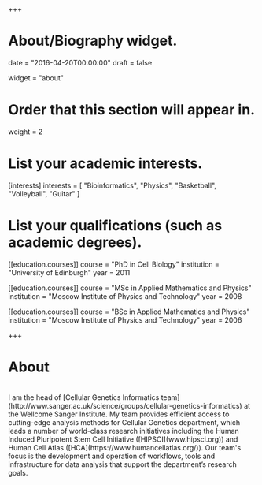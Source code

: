+++
# About/Biography widget.

date = "2016-04-20T00:00:00"
draft = false

widget = "about"

# Order that this section will appear in.
weight = 2

# List your academic interests.
[interests]
  interests = [
    "Bioinformatics",
    "Physics",
    "Basketball",
    "Volleyball",
    "Guitar"
  ]

# List your qualifications (such as academic degrees).
[[education.courses]]
  course = "PhD in Cell Biology"
  institution = "University of Edinburgh"
  year = 2011

[[education.courses]]
  course = "MSc in Applied Mathematics and Physics"
  institution = "Moscow Institute of Physics and Technology"
  year = 2008

[[education.courses]]
  course = "BSc in Applied Mathematics and Physics"
  institution = "Moscow Institute of Physics and Technology"
  year = 2006
 
+++

# About
<br>
I am the head of [Cellular Genetics Informatics team](http://www.sanger.ac.uk/science/groups/cellular-genetics-informatics) at the Wellcome Sanger Institute. My team provides efficient access to cutting-edge analysis methods for Cellular Genetics department, which leads a number of world-class research initiatives including the Human Induced Pluripotent Stem Cell Initiative ([HIPSCI](www.hipsci.org)) and Human Cell Atlas ([HCA](https://www.humancellatlas.org/)). Our team's focus is the development and operation of workflows, tools and infrastructure for data analysis that support the department’s research goals.
